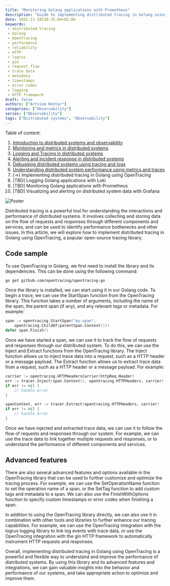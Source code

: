 ```yaml
---
title: "Monitoring Golang applications with Prometheus"
description: "Guide to implementing distributed tracing in Golang using the OpenTracing library"
date: 2022-11-28T20:35:04+02:00
keywords:
 - distributed tracing
 - Golang
 - OpenTracing
 - performance
 - reliability
 - HTTP
 - logrus
 - gin
 - request flow
 - trace data
 - metadata
 - timestamps
 - error codes
 - logging
 - HTTP framework
draft: false
authors: ["Artsiom Hontar"]
categories: ["Observability"]
series: ["Observability"]
tags: ["Distributed systems", "Observability"]
---
```


Table of content:
1. [Introduction to distributed systems and observability](/learnings/observability/intro-to-distributed-observability/)
2. [Monitoring and metrics in distributed systems](/learnings/observability/monitoring-in-distributed-system/)
3. [Logging and Tracing in distributed systems](/learnings/observability/logging-and-tracking-in-distributed-system/)
4. [Alerting and incident response in distributed systems](/learnings/observability/alerting-and-incidents-in-distributed-system/)
6. [Debugging distributed systems using tracing and logs](/learnings/observability/debugging-distributed-system)
7. [Understanding distributed system performance using metrics and traces](/learnings/observability/understanding-performance-in-distributed-system/)
8. (->) Implementing distributed tracing in Golang using OpenTracing
9. [TBD] Logging Golang applications with Loki
10. [TBD] Monitoring Golang applications with Prometheus
11. [TBD] Visualizing and alerting on distributed system data with Grafana

![Poster](/learnings/observability/implementing-distributed-tracing/poster.jpg)

Distributed tracing is a powerful tool for understanding the interactions and performance of distributed systems. It involves collecting and storing data on the flow of requests and responses through different components and services, and can be used to identify performance bottlenecks and other issues. In this article, we will explore how to implement distributed tracing in Golang using OpenTracing, a popular open-source tracing library.

## Code sample

To use OpenTracing in Golang, we first need to install the library and its dependencies. This can be done using the following command:

```bash
go get github.com/opentracing/opentracing-go
```

Once the library is installed, we can start using it in our Golang code. To begin a trace, we can use the StartSpan function from the OpenTracing library. This function takes a number of arguments, including the name of the span, the parent span (if any), and any relevant tags or metadata. For example:

```go
span := opentracing.StartSpan("my-span", 
    opentracing.ChildOf(parentSpan.Context()))
defer span.Finish()
```

Once we have started a span, we can use it to track the flow of requests and responses through our distributed system. To do this, we can use the Inject and Extract functions from the OpenTracing library. The Inject function allows us to inject trace data into a request, such as a HTTP header or a message payload. The Extract function allows us to extract trace data from a request, such as a HTTP header or a message payload. For example:

```go
carrier := opentracing.HTTPHeadersCarrier(httpReq.Header)
err := tracer.Inject(span.Context(), opentracing.HTTPHeaders, carrier)
if err != nil {
    // handle error
}

spanContext, err := tracer.Extract(opentracing.HTTPHeaders, carrier)
if err != nil {
    // handle error
}
```

Once we have injected and extracted trace data, we can use it to follow the flow of requests and responses through our system. For example, we can use the trace data to link together multiple requests and responses, or to understand the performance of different components and services.

## Advanced features

There are also several advanced features and options available in the OpenTracing library that can be used to further customize and optimize the tracing process. For example, we can use the SetOperationName function to set the operation name of a span, or the SetTag function to add custom tags and metadata to a span. We can also use the FinishWithOptions function to specify custom timestamps or error codes when finishing a span.

In addition to using the OpenTracing library directly, we can also use it in combination with other tools and libraries to further enhance our tracing capabilities. For example, we can use the OpenTracing integration with the logrus logging library to link log events with trace data, or use the OpenTracing integration with the gin HTTP framework to automatically instrument HTTP requests and responses.

Overall, implementing distributed tracing in Golang using OpenTracing is a powerful and flexible way to understand and improve the performance of distributed systems. By using this library and its advanced features and integrations, we can gain valuable insights into the behavior and performance of our systems, and take appropriate action to optimize and improve them.
